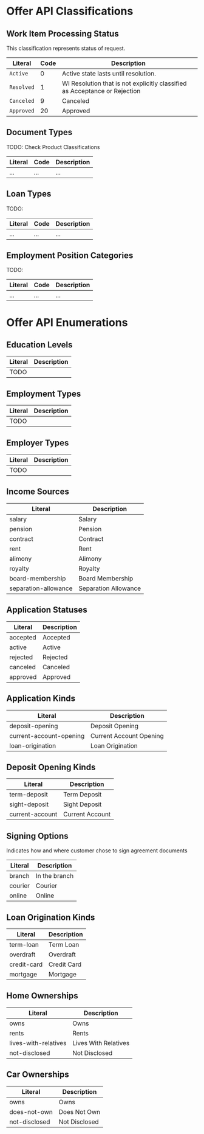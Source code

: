 Offer API Classifications
===============

Work Item Processing Status
--------------

This classification represents status of request.

Literal           | Code  | Description
------------------|-------|------------------------
`Active`          | 0     | Active state lasts until resolution.
`Resolved`        | 1     | WI Resolution that is not explicitly classified as Acceptance or Rejection
`Canceled`        | 9     | Canceled
`Approved`        | 20    | Approved

Document Types
---------

TODO: Check Product Classifications

Literal           | Code  | Description
------------------|-------|------------------------
...               |...    |...

Loan Types
-----

TODO:

Literal           | Code  | Description
------------------|-------|------------------------
...               |...    |...

Employment Position Categories
-----

TODO:

Literal           | Code  | Description
------------------|-------|------------------------
...               |...    |...

Offer API Enumerations
===============

Education Levels
-----

Literal           | Description
------------------|------------------------
TODO |

Employment Types
-----

Literal           | Description
------------------|------------------------
TODO |

Employer Types
-----

Literal           | Description
------------------|------------------------
TODO |

Income Sources
------

Literal           | Description
------------------|------------------------
salary | Salary
pension | Pension
contract | Contract
rent | Rent
alimony | Alimony
royalty | Royalty
board-membership | Board Membership
separation-allowance | Separation Allowance

Application Statuses
------

Literal           | Description
----------------------|------------------------
accepted | Accepted
active   | Active
rejected | Rejected
canceled | Canceled
approved | Approved

Application Kinds
-----

Literal           | Description
------------------------|------------------------
deposit-opening         | Deposit Opening
current-account-opening | Current Account Opening
loan-origination        | Loan Origination

Deposit Opening Kinds
----

Literal           | Description
----------------------|------------------------
term-deposit | Term Deposit
sight-deposit | Sight Deposit
current-account | Current Account


Signing Options
-------

Indicates how and where customer chose to sign agreement documents

Literal           | Description
----------------------|------------------------
branch | In the branch
courier | Courier
online | Online

Loan Origination Kinds
-----

Literal           | Description
----------------------|------------------------
term-loan | Term Loan
overdraft | Overdraft
credit-card | Credit Card
mortgage | Mortgage

Home Ownerships
-----

Literal           | Description
----------------------|------------------------
owns | Owns
rents | Rents
lives-with-relatives | Lives With Relatives
not-disclosed | Not Disclosed

Car Ownerships
-----

Literal           | Description
----------------------|------------------------
owns | Owns
does-not-own | Does Not Own
not-disclosed | Not Disclosed
